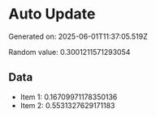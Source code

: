 # Auto Update

Generated on: 2025-06-01T11:37:05.519Z

Random value: 0.3001211571293054

## Data

- Item 1: 0.16709971178350136
- Item 2: 0.5531327629171183